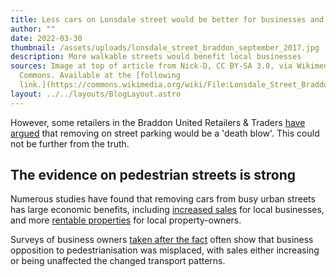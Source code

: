 ```yaml
---
title: Less cars on Lonsdale street would be better for businesses and pedestrians
author: ""
date: 2022-03-30
thumbnail: /assets/uploads/lonsdale_street_braddon_september_2017.jpg
description: More walkable streets would benefit local businesses
sources: Image at top of article from Nick-D, CC BY-SA 3.0, via Wikimedia
  Commons. Available at the [following
  link.](https://commons.wikimedia.org/wiki/File:Lonsdale_Street_Braddon_September_2017.jpg)
layout: ../../layouts/BlogLayout.astro
---
```

However, some retailers in the Braddon United Retailers & Traders [have argued](https://citynews.com.au/2022/braddon-traders-say-loss-of-parking-would-cripple-business/) that removing on street parking would be a 'death blow'. This could not be further from the truth. 

## The evidence on pedestrian streets is strong

Numerous studies have found that removing cars from busy urban streets has large economic benefits, including [increased sales](https://www.sciencedirect.com/science/article/pii/S026427512100367X) for local businesses, and more [rentable properties](https://www.emerald.com/insight/content/doi/10.1108/17538331111176057/full/html) for local property-owners. 

Surveys of business owners [taken after the fact](https://uwe-repository.worktribe.com/preview/915484/UTSG%202016%20-%20Melia%20and%20Shergold.pdf) often show that business opposition to pedestrianisation was misplaced, with sales either increasing or being unaffected the changed transport patterns.